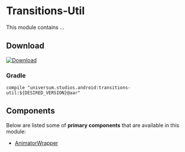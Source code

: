 Transitions-Util
===============

This module contains ...

## Download ##
[![Download](https://api.bintray.com/packages/universum-studios/android/universum.studios.android%3Atransitions/images/download.svg)](https://bintray.com/universum-studios/android/universum.studios.android%3Atransitions/_latestVersion)

### Gradle ###

    compile "universum.studios.android:transitions-util:${DESIRED_VERSION}@aar"

## Components ##

Below are listed some of **primary components** that are available in this module:

- [AnimatorWrapper](https://github.com/universum-studios/android_transitions/blob/master/library-util/src/main/java/universum/studios/android/transition/util/AnimatorWrapper.java)
